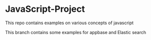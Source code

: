 # JavaScript-Project
This repo contains examples on various concepts of javascript

This branch contains some examples for appbase and Elastic search
